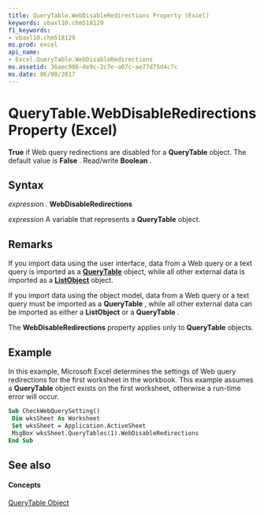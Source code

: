 ```yaml
---
title: QueryTable.WebDisableRedirections Property (Excel)
keywords: vbaxl10.chm518129
f1_keywords:
- vbaxl10.chm518129
ms.prod: excel
api_name:
- Excel.QueryTable.WebDisableRedirections
ms.assetid: 36aec986-de9c-2c7e-a07c-ae77d75d4c7c
ms.date: 06/08/2017
---
```



# QueryTable.WebDisableRedirections Property (Excel)

 **True** if Web query redirections are disabled for a **QueryTable** object. The default value is **False** . Read/write **Boolean** .


## Syntax

 _expression_ . **WebDisableRedirections**

 _expression_ A variable that represents a **QueryTable** object.


## Remarks

If you import data using the user interface, data from a Web query or a text query is imported as a **[QueryTable](querytable-object-excel.md)** object, while all other external data is imported as a **[ListObject](listobject-object-excel.md)** object.

If you import data using the object model, data from a Web query or a text query must be imported as a **QueryTable** , while all other external data can be imported as either a **ListObject** or a **QueryTable** .

The **WebDisableRedirections** property applies only to **QueryTable** objects.


## Example

In this example, Microsoft Excel determines the settings of Web query redirections for the first worksheet in the workbook. This example assumes a **QueryTable** object exists on the first worksheet, otherwise a run-time error will occur.


```vb
Sub CheckWebQuerySetting() 
 Dim wksSheet As Worksheet 
 Set wksSheet = Application.ActiveSheet 
 MsgBox wksSheet.QueryTables(1).WebDisableRedirections 
End Sub
```


## See also


#### Concepts


[QueryTable Object](querytable-object-excel.md)

